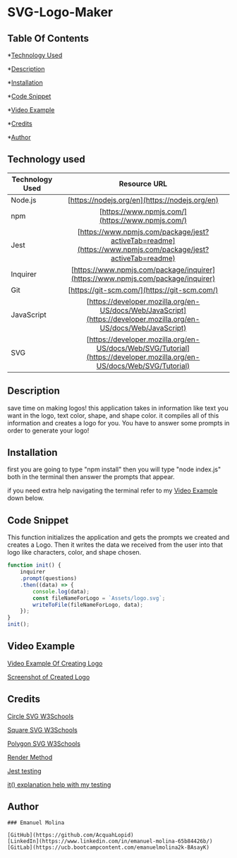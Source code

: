 # SVG-Logo-Maker

## Table Of Contents
*[Technology Used](#technology-used)

*[Description](#description)

*[Installation](#installation)

*[Code Snippet](#code-snippet)

*[Video Example](#video-example)

*[Credits](#credits)

*[Author](#author)

## Technology used

| Technology Used         | Resource URL  |
| -------------           |:-------------:|
| Node.js                 | [https://nodejs.org/en](https://nodejs.org/en) | 
| npm                     | [https://www.npmjs.com/](https://www.npmjs.com/)      |
| Jest                    | [https://www.npmjs.com/package/jest?activeTab=readme](https://www.npmjs.com/package/jest?activeTab=readme) |
| Inquirer                | [https://www.npmjs.com/package/inquirer](https://www.npmjs.com/package/inquirer)
| Git                     | [https://git-scm.com/](https://git-scm.com/)     | 
| JavaScript              | [https://developer.mozilla.org/en-US/docs/Web/JavaScript](https://developer.mozilla.org/en-US/docs/Web/JavaScript) |
| SVG                     | [https://developer.mozilla.org/en-US/docs/Web/SVG/Tutorial](https://developer.mozilla.org/en-US/docs/Web/SVG/Tutorial) |

## Description
save time on making logos! this application takes in information like text you want in the logo, text color, shape, and shape color. it compiles all of this information and creates a logo for you.
You have to answer some prompts in order to generate your logo!

## Installation
first you are going to type "npm install" then you will type "node index.js" both in the terminal then answer the prompts that appear.

if you need extra help navigating the terminal refer to my [Video Example](#video-example) down below.
## Code Snippet
This function initializes the application and gets the prompts we created and creates a Logo. Then it writes the data we received from the user into that logo like characters, color, and shape chosen.

```JavaScript
function init() {
    inquirer 
    .prompt(questions)
    .then((data) => {
        console.log(data);
        const fileNameForLogo = `Assets/logo.svg`;
        writeToFile(fileNameForLogo, data);
    });
}
init();
```
## Video Example
[Video Example Of Creating Logo](https://youtu.be/qxsvGqA7r_0)

[Screenshot of Created Logo](./Media/Screenshot%202023-04-25%20015954.png)
## Credits
[Circle SVG W3Schools](https://www.w3schools.com/graphics/svg_circle.asp)

[Square SVG W3Schools](https://www.w3schools.com/graphics/svg_rect.asp)

[Polygon SVG W3Schools](https://www.w3schools.com/graphics/svg_polygon.asp)

[Render Method](https://upmostly.com/tutorials/understand-the-render-method-and-rendering-in-react)

[Jest testing](https://jestjs.io/docs/getting-started)

[it() explanation help with my testing](https://www.delftstack.com/howto/javascript/javascript-it/)

## Author
```MD
### Emanuel Molina

[GitHub](https://github.com/AcquahLopid)
[LinkedIn](https://www.linkedin.com/in/emanuel-molina-65b84426b/)
[GitLab](https://ucb.bootcampcontent.com/emanuelmolina2k-BAsayK)

```